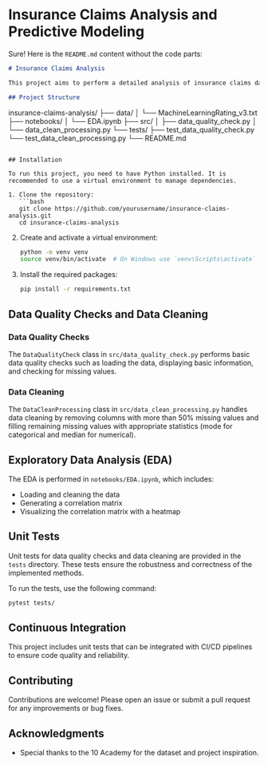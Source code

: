 # Insurance Claims Analysis and Predictive Modeling

Sure! Here is the `README.md` content without the code parts:

```markdown
# Insurance Claims Analysis

This project aims to perform a detailed analysis of insurance claims data. The analysis focuses on data quality checks, data cleaning, and exploratory data analysis (EDA) to derive meaningful insights that can help in improving marketing strategies, attracting new clients, and optimizing insurance products.

## Project Structure

```
insurance-claims-analysis/
├── data/
│   └── MachineLearningRating_v3.txt
├── notebooks/
│   └── EDA.ipynb
├── src/
│   ├── data_quality_check.py
│   └── data_clean_processing.py
└── tests/
    ├── test_data_quality_check.py
    └── test_data_clean_processing.py
└── README.md
```

## Installation

To run this project, you need to have Python installed. It is recommended to use a virtual environment to manage dependencies. 

1. Clone the repository:
   ```bash
   git clone https://github.com/yourusername/insurance-claims-analysis.git
   cd insurance-claims-analysis
   ```

2. Create and activate a virtual environment:
   ```bash
   python -m venv venv
   source venv/bin/activate  # On Windows use `venv\Scripts\activate`
   ```

3. Install the required packages:
   ```bash
   pip install -r requirements.txt
   ```

## Data Quality Checks and Data Cleaning

### Data Quality Checks

The `DataQualityCheck` class in `src/data_quality_check.py` performs basic data quality checks such as loading the data, displaying basic information, and checking for missing values.

### Data Cleaning

The `DataCleanProcessing` class in `src/data_clean_processing.py` handles data cleaning by removing columns with more than 50% missing values and filling remaining missing values with appropriate statistics (mode for categorical and median for numerical).

## Exploratory Data Analysis (EDA)

The EDA is performed in `notebooks/EDA.ipynb`, which includes:
- Loading and cleaning the data
- Generating a correlation matrix
- Visualizing the correlation matrix with a heatmap

## Unit Tests

Unit tests for data quality checks and data cleaning are provided in the `tests` directory. These tests ensure the robustness and correctness of the implemented methods.

To run the tests, use the following command:
```bash
pytest tests/
```

## Continuous Integration

This project includes unit tests that can be integrated with CI/CD pipelines to ensure code quality and reliability.

## Contributing

Contributions are welcome! Please open an issue or submit a pull request for any improvements or bug fixes.

## Acknowledgments

- Special thanks to the 10 Academy for the dataset and project inspiration.
```

